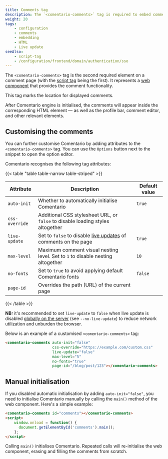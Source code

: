 ```yaml
---
title: Comments tag
description: The `<comentario-comments>` tag is required to embed comments on a page
weight: 20
tags:
    - configuration
    - comments
    - embedding
    - HTML
    - Live update
seeAlso:
    - script-tag
    - /configuration/frontend/domain/authentication/sso
---
```


The `<comentario-comments>` tag is the second required element on a comment page (with the [script tag](script-tag) being the first). It represents a [web component](https://developer.mozilla.org/en-US/docs/Web/API/Web_components) that provides the comment functionality.

<!--more-->

This tag marks the location for displayed comments.

After Comentario engine is initialised, the comments will appear inside the corresponding HTML element — as well as the profile bar, comment editor, and other relevant elements.

## Customising the comments

You can further customise Comentario by adding attributes to the `<comentario-comments>` tag. You can use the `Options` button next to the snippet to open the option editor.

Comentario recognises the following tag attributes:

{{< table "table table-narrow table-striped" >}}

| Attribute      | Description                                                                       | Default value |
|----------------|-----------------------------------------------------------------------------------|---------------|
| `auto-init`    | Whether to automatically initialise Comentario                                    | `true`        |
| `css-override` | Additional CSS stylesheet URL, or `false` to disable loading styles altogether    |               |
| `live-update`  | Set to `false` to disable [live updates](/kb/live-update) of comments on the page | `true`        |
| `max-level`    | Maximum comment visual nesting level. Set to `1` to disable nesting altogether    | `10`          |
| `no-fonts`     | Set to `true` to avoid applying default Comentario fonts                          | `false`       |
| `page-id`      | Overrides the path (URL) of the current page                                      |               |
{{< /table >}}

**NB:** it's recommended to set `live-update` to `false` when live update is disabled [globally on the server](/configuration/backend/static) (see `--no-live-update`) to reduce network utilization and unburden the browser.

Below is an example of a customised `<comentario-comments>` tag:

```html
<comentario-comments auto-init="false" 
                     css-override="https://example.com/custom.css"
                     live-update="false"
                     max-level="5"
                     no-fonts="true" 
                     page-id="/blog/post/123"></comentario-comments>
```

## Manual initialisation

If you disabled automatic initialisation by adding `auto-init="false"`, you need to initialise Comentario manually by calling the `main()` method of the web component. Here's a simple example:

```html
<comentario-comments id="comments"></comentario-comments>
<script>
    window.onload = function() {
      document.getElementById('comments').main();
    };
</script>
```

Calling `main()` initialises Comentario. Repeated calls will re-initialise the web component, erasing and filling the comments from scratch.
